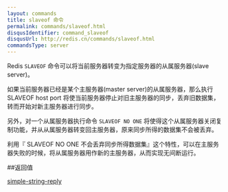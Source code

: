 ```yaml
---
layout: commands
title: slaveof 命令
permalink: commands/slaveof.html
disqusIdentifier: command_slaveof
disqusUrl: http://redis.cn/commands/slaveof.html
commandsType: server
---
```


Redis `SLAVEOF` 命令可以将当前服务器转变为指定服务器的从属服务器(slave server)。

如果当前服务器已经是某个主服务器(master server)的从属服务器，那么执行 SLAVEOF host port 将使当前服务器停止对旧主服务器的同步，丢弃旧数据集，转而开始对新主服务器进行同步。

另外，对一个从属服务器执行命令 `SLAVEOF NO ONE` 将使得这个从属服务器关闭复制功能，并从从属服务器转变回主服务器，原来同步所得的数据集不会被丢弃。

利用『 SLAVEOF NO ONE 不会丢弃同步所得数据集』这个特性，可以在主服务器失败的时候，将从属服务器用作新的主服务器，从而实现无间断运行。

##返回值

[simple-string-reply](/topics/protocol.html#simple-string-reply)
